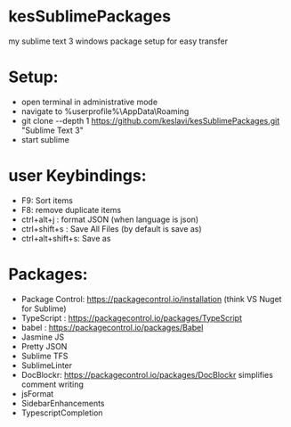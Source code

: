 # kesSublimePackages
my sublime text 3 windows package setup for easy transfer 

# Setup: 
- open terminal in administrative mode
- navigate to %userprofile%\AppData\Roaming
- git clone --depth 1 https://github.com/keslavi/kesSublimePackages.git "Sublime Text 3"
- start sublime


# user Keybindings:
- F9: Sort items
- F8: remove duplicate items
- ctrl+alt+j : format JSON (when language is json)
- ctrl+shift+s : Save All Files (by default is save as)
- ctrl+alt+shift+s: Save as

# Packages:
- Package Control: https://packagecontrol.io/installation (think VS Nuget for Sublime)
- TypeScript : https://packagecontrol.io/packages/TypeScript
- babel : https://packagecontrol.io/packages/Babel
- Jasmine JS
- Pretty JSON
- Sublime TFS
- SublimeLinter
- DocBlockr:  https://packagecontrol.io/packages/DocBlockr simplifies comment writing
- jsFormat
- SidebarEnhancements
- TypescriptCompletion
